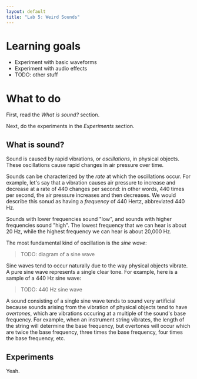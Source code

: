 ```yaml
---
layout: default
title: "Lab 5: Weird Sounds"
---
```


# Learning goals

* Experiment with basic waveforms
* Experiment with audio effects
* TODO: other stuff

# What to do

First, read the *What is sound?* section.

Next, do the experiments in the *Experiments* section.

## What is sound?

Sound is caused by rapid vibrations, or *oscillations*, in physical objects.  These oscillations cause rapid changes in air pressure over time.

Sounds can be characterized by the *rate* at which the oscillations occur.  For example, let's say that a vibration causes air pressure to increase and decrease at a rate of 440 changes per second: in other words, 440 times per second, the air pressure increases and then decreases.  We would describe this sonud as having a *frequency* of 440 Hertz, abbreviated 440 Hz.

Sounds with lower frequencies sound "low", and sounds with higher frequencies sound "high".  The lowest frequency that we can hear is about 20 Hz, while the highest frequency we can hear is about 20,000 Hz.

The most fundamental kind of oscillation is the *sine wave*:

> TODO: diagram of a sine wave

Sine waves tend to occur naturally due to the way physical objects vibrate.  A pure sine wave represents a single clear tone.  For example, here is a sample of a 440 Hz sine wave:

> TODO: 440 Hz sine wave

A sound consisting of a single sine wave tends to sound very artificial because sounds arising from the vibration of physical objects tend to have *overtones*, which are vibrations occuring at a multiple of the sound's base frequency.  For example, when an instrument string vibrates, the length of the string will determine the base frequency, but overtones will occur which are twice the base frequency, three times the base frequency, four times the base frequency, etc.

## Experiments

Yeah.
